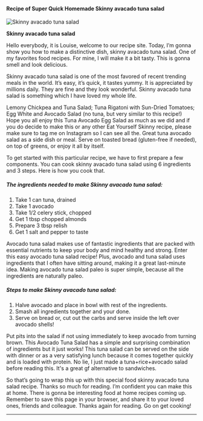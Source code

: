             

#### Recipe of Super Quick Homemade Skinny avacado tuna salad

![Skinny avacado tuna salad](https://img-global.cpcdn.com/recipes/4750730664607744/751x532cq70/skinny-avacado-tuna-salad-recipe-main-photo.jpg)

**Skinny avacado tuna salad**

Hello everybody, it is Louise, welcome to our recipe site. Today, I’m gonna show you how to make a distinctive dish, skinny avacado tuna salad. One of my favorites food recipes. For mine, I will make it a bit tasty. This is gonna smell and look delicious.

Skinny avacado tuna salad is one of the most favored of recent trending meals in the world. It’s easy, it’s quick, it tastes yummy. It is appreciated by millions daily. They are fine and they look wonderful. Skinny avacado tuna salad is something which I have loved my whole life.

Lemony Chickpea and Tuna Salad; Tuna Rigatoni with Sun-Dried Tomatoes; Egg White and Avocado Salad (no tuna, but very similar to this recipe!) Hope you all enjoy this Tuna Avocado Egg Salad as much as we did and if you do decide to make this or any other Eat Yourself Skinny recipe, please make sure to tag me on Instagram so I can see all the. Great tuna avocado salad as a side dish or meal. Serve on toasted bread (gluten-free if needed), on top of greens, or enjoy it all by itself.

To get started with this particular recipe, we have to first prepare a few components. You can cook skinny avacado tuna salad using 6 ingredients and 3 steps. Here is how you cook that.

##### The ingredients needed to make Skinny avacado tuna salad:

1.  Take 1 can tuna, drained
2.  Take 1 avocado
3.  Take 1/2 celery stick, chopped
4.  Get 1 tbsp chopped almonds
5.  Prepare 3 tbsp relish
6.  Get 1 salt and pepper to taste

Avocado tuna salad makes use of fantastic ingredients that are packed with essential nutrients to keep your body and mind healthy and strong. Enter this easy avocado tuna salad recipe! Plus, avocado and tuna salad uses ingredients that I often have sitting around, making it a great last-minute idea. Making avocado tuna salad paleo is super simple, because all the ingredients are naturally paleo.

##### Steps to make Skinny avacado tuna salad:

1.  Halve avocado and place in bowl with rest of the ingredients.
2.  Smash all ingredients together and your done.
3.  Serve on bread or, cut out the carbs and serve inside the left over avocado shells!

Put pits into the salad if not using immediately to keep avocado from turning brown. This Avocado Tuna Salad has a simple and surprising combination of ingredients but it just works! This tuna salad can be served on the side with dinner or as a very satisfying lunch because it comes together quickly and is loaded with protein. No lie, I just made a tuna+rice+avocado salad before reading this. It's a great gf alternative to sandwiches.

So that’s going to wrap this up with this special food skinny avacado tuna salad recipe. Thanks so much for reading. I’m confident you can make this at home. There is gonna be interesting food at home recipes coming up. Remember to save this page in your browser, and share it to your loved ones, friends and colleague. Thanks again for reading. Go on get cooking!

* * *